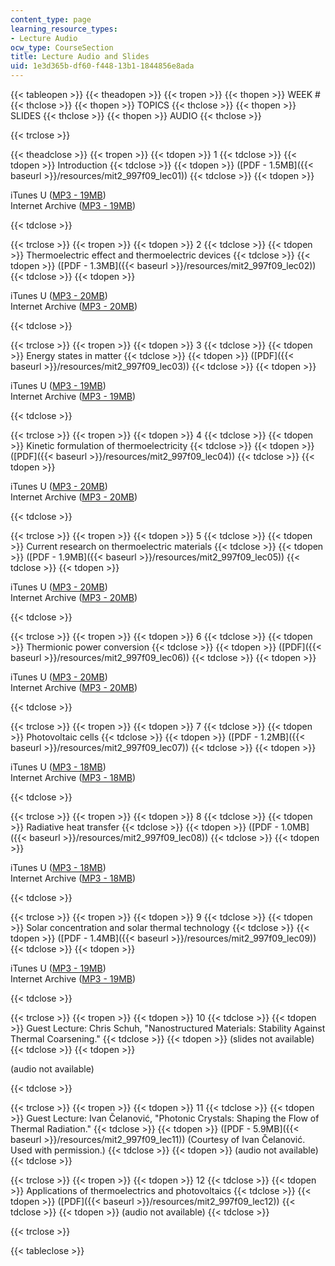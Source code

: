 ```yaml
---
content_type: page
learning_resource_types:
- Lecture Audio
ocw_type: CourseSection
title: Lecture Audio and Slides
uid: 1e3d365b-df60-f448-13b1-1844856e8ada
---
```


{{< tableopen >}}
{{< theadopen >}}
{{< tropen >}}
{{< thopen >}}
WEEK #
{{< thclose >}}
{{< thopen >}}
TOPICS
{{< thclose >}}
{{< thopen >}}
SLIDES
{{< thclose >}}
{{< thopen >}}
AUDIO
{{< thclose >}}

{{< trclose >}}

{{< theadclose >}}
{{< tropen >}}
{{< tdopen >}}
1
{{< tdclose >}}
{{< tdopen >}}
Introduction
{{< tdclose >}}
{{< tdopen >}}
([PDF - 1.5MB]({{< baseurl >}}/resources/mit2_997f09_lec01))
{{< tdclose >}}
{{< tdopen >}}


iTunes U ([MP3 - 19MB](http://itunes.apple.com/us/podcast/lecture-1-introduction/id391500439?i=87015497))  
Internet Archive ([MP3 - 19MB](http://www.archive.org/download/MIT2.997F09/MIT2_997F09_lec01.mp3))


{{< tdclose >}}

{{< trclose >}}
{{< tropen >}}
{{< tdopen >}}
2
{{< tdclose >}}
{{< tdopen >}}
Thermoelectric effect and thermoelectric devices
{{< tdclose >}}
{{< tdopen >}}
([PDF - 1.3MB]({{< baseurl >}}/resources/mit2_997f09_lec02))
{{< tdclose >}}
{{< tdopen >}}


iTunes U ([MP3 - 20MB](http://itunes.apple.com/us/podcast/lecture-2-thermoelectric-effect/id391500439?i=87015494))  
Internet Archive ([MP3 - 20MB](http://www.archive.org/download/MIT2.997F09/MIT2_997F09_lec02.mp3))


{{< tdclose >}}

{{< trclose >}}
{{< tropen >}}
{{< tdopen >}}
3
{{< tdclose >}}
{{< tdopen >}}
Energy states in matter
{{< tdclose >}}
{{< tdopen >}}
([PDF]({{< baseurl >}}/resources/mit2_997f09_lec03))
{{< tdclose >}}
{{< tdopen >}}


iTunes U ([MP3 - 19MB](http://itunes.apple.com/us/podcast/lecture-3-energy-states-in/id391500439?i=87015499))  
Internet Archive ([MP3 - 19MB](http://www.archive.org/download/MIT2.997F09/MIT2_997F09_lec03.mp3))


{{< tdclose >}}

{{< trclose >}}
{{< tropen >}}
{{< tdopen >}}
4
{{< tdclose >}}
{{< tdopen >}}
Kinetic formulation of thermoelectricity
{{< tdclose >}}
{{< tdopen >}}
([PDF]({{< baseurl >}}/resources/mit2_997f09_lec04))
{{< tdclose >}}
{{< tdopen >}}


iTunes U ([MP3 - 20MB](http://itunes.apple.com/us/podcast/lecture-4-kinetic-formulation/id391500439?i=87015492))  
Internet Archive ([MP3 - 20MB](http://www.archive.org/download/MIT2.997F09/MIT2_997F09_lec04.mp3))


{{< tdclose >}}

{{< trclose >}}
{{< tropen >}}
{{< tdopen >}}
5
{{< tdclose >}}
{{< tdopen >}}
Current research on thermoelectric materials
{{< tdclose >}}
{{< tdopen >}}
([PDF - 1.9MB]({{< baseurl >}}/resources/mit2_997f09_lec05))
{{< tdclose >}}
{{< tdopen >}}


iTunes U ([MP3 - 20MB](http://itunes.apple.com/us/podcast/lecture-5-current-research/id391500439?i=87015493))  
Internet Archive ([MP3 - 20MB](http://www.archive.org/download/MIT2.997F09/MIT2_997F09_lec05.mp3))


{{< tdclose >}}

{{< trclose >}}
{{< tropen >}}
{{< tdopen >}}
6
{{< tdclose >}}
{{< tdopen >}}
Thermionic power conversion
{{< tdclose >}}
{{< tdopen >}}
([PDF]({{< baseurl >}}/resources/mit2_997f09_lec06))
{{< tdclose >}}
{{< tdopen >}}


iTunes U ([MP3 - 20MB](http://itunes.apple.com/us/podcast/lecture-6-thermionic-power/id391500439?i=87015500))  
Internet Archive ([MP3 - 20MB](http://www.archive.org/download/MIT2.997F09/MIT2_997F09_lec06.mp3))


{{< tdclose >}}

{{< trclose >}}
{{< tropen >}}
{{< tdopen >}}
7
{{< tdclose >}}
{{< tdopen >}}
Photovoltaic cells
{{< tdclose >}}
{{< tdopen >}}
([PDF - 1.2MB]({{< baseurl >}}/resources/mit2_997f09_lec07))
{{< tdclose >}}
{{< tdopen >}}


iTunes U ([MP3 - 18MB](http://itunes.apple.com/us/podcast/lecture-7-photovoltaic-cells/id391500439?i=87015498))  
Internet Archive ([MP3 - 18MB](http://www.archive.org/download/MIT2.997F09/MIT2_997F09_lec07.mp3))


{{< tdclose >}}

{{< trclose >}}
{{< tropen >}}
{{< tdopen >}}
8
{{< tdclose >}}
{{< tdopen >}}
Radiative heat transfer
{{< tdclose >}}
{{< tdopen >}}
([PDF - 1.0MB]({{< baseurl >}}/resources/mit2_997f09_lec08))
{{< tdclose >}}
{{< tdopen >}}


iTunes U ([MP3 - 18MB](http://itunes.apple.com/us/podcast/lecture-8-radiative-heat-transfer/id391500439?i=87015496))  
Internet Archive ([MP3 - 18MB](http://www.archive.org/download/MIT2.997F09/MIT2_997F09_lec08.mp3))


{{< tdclose >}}

{{< trclose >}}
{{< tropen >}}
{{< tdopen >}}
9
{{< tdclose >}}
{{< tdopen >}}
Solar concentration and solar thermal technology
{{< tdclose >}}
{{< tdopen >}}
([PDF - 1.4MB]({{< baseurl >}}/resources/mit2_997f09_lec09))
{{< tdclose >}}
{{< tdopen >}}


iTunes U ([MP3 - 19MB](http://itunes.apple.com/us/podcast/lecture-9-solar-concentration/id391500439?i=87015495))  
Internet Archive ([MP3 - 19MB](http://www.archive.org/download/MIT2.997F09/MIT2_997F09_lec09.mp3))


{{< tdclose >}}

{{< trclose >}}
{{< tropen >}}
{{< tdopen >}}
10
{{< tdclose >}}
{{< tdopen >}}
Guest Lecture: Chris Schuh, "Nanostructured Materials: Stability Against Thermal Coarsening."
{{< tdclose >}}
{{< tdopen >}}
(slides not available)
{{< tdclose >}}
{{< tdopen >}}


(audio not available)


{{< tdclose >}}

{{< trclose >}}
{{< tropen >}}
{{< tdopen >}}
11
{{< tdclose >}}
{{< tdopen >}}
Guest Lecture: Ivan Čelanović, "Photonic Crystals: Shaping the Flow of Thermal Radiation."
{{< tdclose >}}
{{< tdopen >}}
([PDF - 5.9MB]({{< baseurl >}}/resources/mit2_997f09_lec11)) (Courtesy of Ivan Čelanović. Used with permission.)
{{< tdclose >}}
{{< tdopen >}}
(audio not available)
{{< tdclose >}}

{{< trclose >}}
{{< tropen >}}
{{< tdopen >}}
12
{{< tdclose >}}
{{< tdopen >}}
Applications of thermoelectrics and photovoltaics
{{< tdclose >}}
{{< tdopen >}}
([PDF]({{< baseurl >}}/resources/mit2_997f09_lec12))
{{< tdclose >}}
{{< tdopen >}}
(audio not available)
{{< tdclose >}}

{{< trclose >}}

{{< tableclose >}}